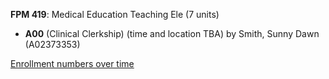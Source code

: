 **FPM 419**: Medical Education Teaching Ele (7 units)

- **A00** (Clinical Clerkship) (time and location TBA) by Smith, Sunny Dawn (A02373353)

[Enrollment numbers over time](./FPM419.tsv)
